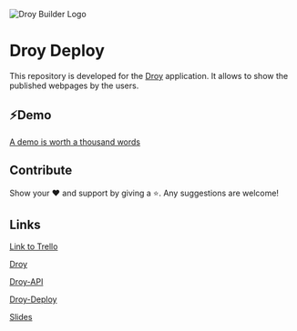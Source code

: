 ![Droy Builder Logo](https://firebasestorage.googleapis.com/v0/b/droy-dev.appspot.com/o/public%2Fdroy_logo.png?alt=media&token=c6f641e9-d3b3-46e7-9b1a-24377b8b35df)

# Droy Deploy

This repository is developed for the [Droy](https://github.com/marcmnc7/droy) application. It allows to show the published webpages by the users.

## ⚡️Demo 

[A demo is worth a thousand words](https://droy-prod.web.app/about)

## Contribute

Show your ❤️ and support by giving a ⭐. 
Any suggestions are welcome!

## Links

[Link to Trello](https://trello.com/b/Krfo4Qp5/droy)

[Droy](https://github.com/marcmnc7/droy)

[Droy-API](https://github.com/marcmnc7/droy-api)

[Droy-Deploy](https://github.com/marcmnc7/droy-deploy)

[Slides](https://docs.google.com/presentation/d/1uFGmgLAgxeSe85KBZDAyAb9DgJ9LqC1k4Wlm6_MQMug/edit#slide=id.p)

